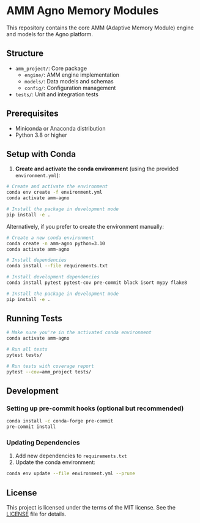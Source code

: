 # AMM Agno Memory Modules

This repository contains the core AMM (Adaptive Memory Module) engine and models for the Agno platform.

## Structure

- `amm_project/`: Core package
  - `engine/`: AMM engine implementation
  - `models/`: Data models and schemas
  - `config/`: Configuration management
- `tests/`: Unit and integration tests

## Prerequisites

- Miniconda or Anaconda distribution
- Python 3.8 or higher

## Setup with Conda

1. **Create and activate the conda environment** (using the provided `environment.yml`):

```bash
# Create and activate the environment
conda env create -f environment.yml
conda activate amm-agno

# Install the package in development mode
pip install -e .
```

Alternatively, if you prefer to create the environment manually:

```bash
# Create a new conda environment
conda create -n amm-agno python=3.10
conda activate amm-agno

# Install dependencies
conda install --file requirements.txt

# Install development dependencies
conda install pytest pytest-cov pre-commit black isort mypy flake8

# Install the package in development mode
pip install -e .
```

## Running Tests

```bash
# Make sure you're in the activated conda environment
conda activate amm-agno

# Run all tests
pytest tests/

# Run tests with coverage report
pytest --cov=amm_project tests/
```

## Development

### Setting up pre-commit hooks (optional but recommended)

```bash
conda install -c conda-forge pre-commit
pre-commit install
```

### Updating Dependencies

1. Add new dependencies to `requirements.txt`
2. Update the conda environment:

```bash
conda env update --file environment.yml --prune
```

## License

This project is licensed under the terms of the MIT license. See the [LICENSE](LICENSE) file for details.
